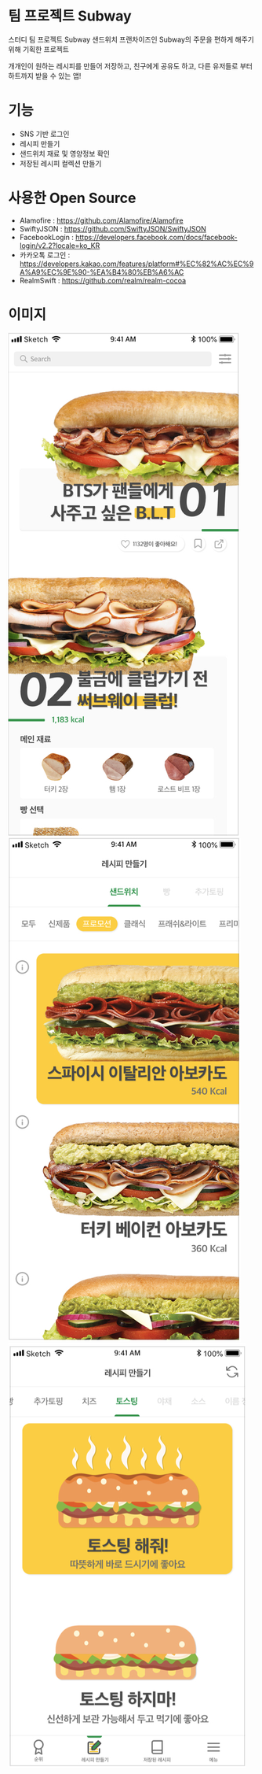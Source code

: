 # 팀 프로젝트 Subway

스터디 팀 프로젝트 Subway
샌드위치 프랜차이즈인 Subway의 주문을 편하게 해주기 위해 기획한 프로젝트

개개인이 원하는 레시피를 만들어 저장하고, 친구에게 공유도 하고, 다른 유저들로 부터 하트까지 받을 수 있는 앱!

# 기능
- SNS 기반 로그인
- 레시피 만들기
- 샌드위치 재료 및 영양정보 확인
- 저장된 레시피 컬렉션 만들기

# 사용한 Open Source

 - Alamofire : https://github.com/Alamofire/Alamofire
 - SwiftyJSON : https://github.com/SwiftyJSON/SwiftyJSON
 - FacebookLogin : https://developers.facebook.com/docs/facebook-login/v2.2?locale=ko_KR
 - 카카오톡 로그인 : https://developers.kakao.com/features/platform#%EC%82%AC%EC%9A%A9%EC%9E%90-%EA%B4%80%EB%A6%AC
 - RealmSwift : https://github.com/realm/realm-cocoa

# 이미지
![](1.jpg)
![](2.jpg)
![](3.jpg)
